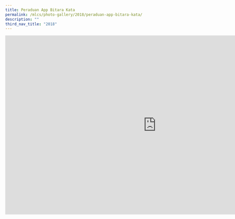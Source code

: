 ```yaml
---
title: Peraduan App Bitara Kata
permalink: /mlcs/photo-gallery/2018/peraduan-app-bitara-kata/
description: ""
third_nav_title: "2018"
---
```

<iframe allowfullscreen="true" height="569" width="960" frameborder="0" src="https://docs.google.com/presentation/d/e/2PACX-1vSKT2LtH2N0Se_ml3Klrg_yf6v_wAlMCuU6sX3G7QwLkEYmWx2nHP_-O2rg9__5pjpA97rqIVkg43rb/embed?start=false&amp;loop=false&amp;delayms=3000"></iframe>